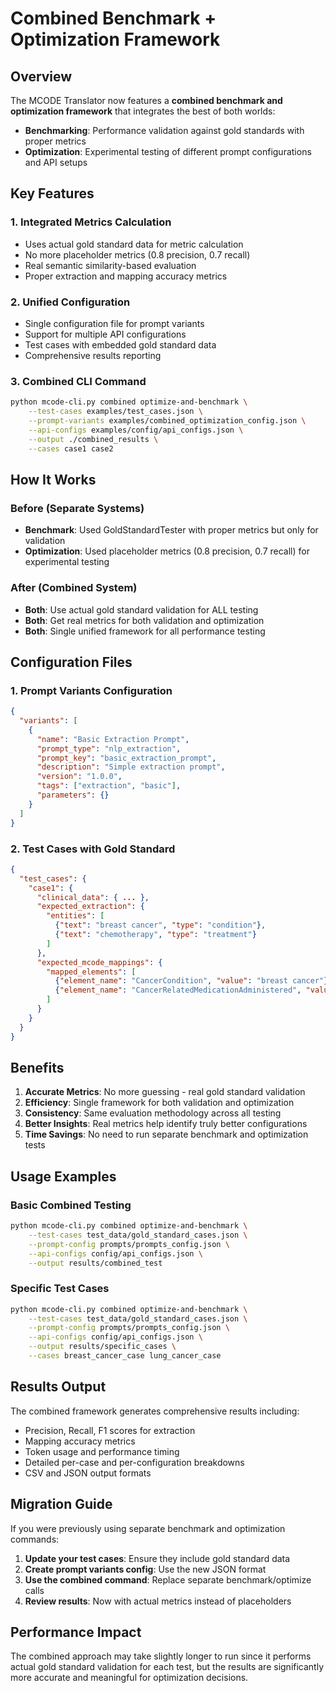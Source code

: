 # Combined Benchmark + Optimization Framework

## Overview

The MCODE Translator now features a **combined benchmark and optimization framework** that integrates the best of both worlds:

- **Benchmarking**: Performance validation against gold standards with proper metrics
- **Optimization**: Experimental testing of different prompt configurations and API setups

## Key Features

### 1. Integrated Metrics Calculation
- Uses actual gold standard data for metric calculation
- No more placeholder metrics (0.8 precision, 0.7 recall)
- Real semantic similarity-based evaluation
- Proper extraction and mapping accuracy metrics

### 2. Unified Configuration
- Single configuration file for prompt variants
- Support for multiple API configurations
- Test cases with embedded gold standard data
- Comprehensive results reporting

### 3. Combined CLI Command
```bash
python mcode-cli.py combined optimize-and-benchmark \
    --test-cases examples/test_cases.json \
    --prompt-variants examples/combined_optimization_config.json \
    --api-configs examples/config/api_configs.json \
    --output ./combined_results \
    --cases case1 case2
```

## How It Works

### Before (Separate Systems)
- **Benchmark**: Used GoldStandardTester with proper metrics but only for validation
- **Optimization**: Used placeholder metrics (0.8 precision, 0.7 recall) for experimental testing

### After (Combined System)
- **Both**: Use actual gold standard validation for ALL testing
- **Both**: Get real metrics for both validation and optimization
- **Both**: Single unified framework for all performance testing

## Configuration Files

### 1. Prompt Variants Configuration
```json
{
  "variants": [
    {
      "name": "Basic Extraction Prompt",
      "prompt_type": "nlp_extraction",
      "prompt_key": "basic_extraction_prompt",
      "description": "Simple extraction prompt",
      "version": "1.0.0",
      "tags": ["extraction", "basic"],
      "parameters": {}
    }
  ]
}
```

### 2. Test Cases with Gold Standard
```json
{
  "test_cases": {
    "case1": {
      "clinical_data": { ... },
      "expected_extraction": {
        "entities": [
          {"text": "breast cancer", "type": "condition"},
          {"text": "chemotherapy", "type": "treatment"}
        ]
      },
      "expected_mcode_mappings": {
        "mapped_elements": [
          {"element_name": "CancerCondition", "value": "breast cancer"},
          {"element_name": "CancerRelatedMedicationAdministered", "value": "chemotherapy"}
        ]
      }
    }
  }
}
```

## Benefits

1. **Accurate Metrics**: No more guessing - real gold standard validation
2. **Efficiency**: Single framework for both validation and optimization
3. **Consistency**: Same evaluation methodology across all testing
4. **Better Insights**: Real metrics help identify truly better configurations
5. **Time Savings**: No need to run separate benchmark and optimization tests

## Usage Examples

### Basic Combined Testing
```bash
python mcode-cli.py combined optimize-and-benchmark \
    --test-cases test_data/gold_standard_cases.json \
    --prompt-config prompts/prompts_config.json \
    --api-configs config/api_configs.json \
    --output results/combined_test
```

### Specific Test Cases
```bash
python mcode-cli.py combined optimize-and-benchmark \
    --test-cases test_data/gold_standard_cases.json \
    --prompt-config prompts/prompts_config.json \
    --api-configs config/api_configs.json \
    --output results/specific_cases \
    --cases breast_cancer_case lung_cancer_case
```

## Results Output

The combined framework generates comprehensive results including:
- Precision, Recall, F1 scores for extraction
- Mapping accuracy metrics
- Token usage and performance timing
- Detailed per-case and per-configuration breakdowns
- CSV and JSON output formats

## Migration Guide

If you were previously using separate benchmark and optimization commands:

1. **Update your test cases**: Ensure they include gold standard data
2. **Create prompt variants config**: Use the new JSON format
3. **Use the combined command**: Replace separate benchmark/optimize calls
4. **Review results**: Now with actual metrics instead of placeholders

## Performance Impact

The combined approach may take slightly longer to run since it performs actual gold standard validation for each test, but the results are significantly more accurate and meaningful for optimization decisions.